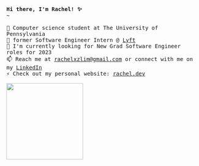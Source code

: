 <p align="left">
    <samp>
      <b> Hi there, I'm Rachel! ✨ </b> 
      <br> 
      ~
      <br>
    <br> 📍 Computer science student at The University of Pennsylvania
    <br> 🚀 former Software Engineer Intern @ <a href="https://www.lyft.com/"> Lyft </a> 
    <br> 🔎 I'm currently looking for New Grad Software Engineer roles for 2023
    <br> 📫 Reach me at <a href="mailto:rachelxzlim@gmail.com">rachelxzlim@gmail.com</a> or connect with me on my <a href="https://www.linkedin.com/in/rachellxz"> LinkedIn </a> 
    <br> ⚡ Check out my personal website: <a href="https://rachel.dev" target="_blank">rachel.dev</a>
  </samp>
  <br><br>
      <img src="https://user-images.githubusercontent.com/60834076/185647560-c28707bd-d671-4340-86f0-ca9519cd4359.gif" width="200px" align="center">
</p>
